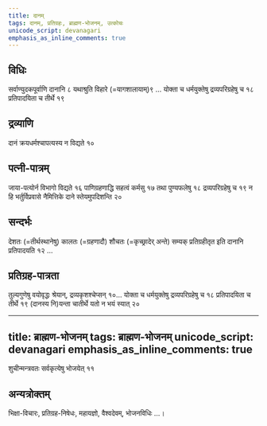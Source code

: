 ```yaml
---
title: दानम्
tags: दानम्, प्रतिग्रहः, ब्राह्मण-भोजनम्, उत्कोचः
unicode_script: devanagari
emphasis_as_inline_comments: true
---
```

## विधिः
सर्वाण्युदकपूर्वाणि दानानि ८ यथाश्रुति विहारे (=यागशालायाम्)९  … योक्ता च धर्मयुक्तेषु द्रव्यपरिग्रहेषु च १८ प्रतिपादयिता च तीर्थे १९

## द्रव्याणि
 दानं क्रयधर्मश्चापत्यस्य न विद्यते १० 

## पत्नी-पात्रम्
जाया-पत्योर्न विभागो विद्यते १६ पाणिग्रहणाद्धि सहत्वं कर्मसु १७ तथा पुण्यफलेषु १८ द्रव्यपरिग्रहेषु च १९ न हि भर्तुर्विप्रवासे नैमित्तिके दाने स्तेयमुपदिशन्ति २०

## सन्दर्भः
देशतः (=तीर्थस्थानेषु) कालतः (=ग्रहणादौ)  शौचतः (=कृच्छ्रादेर् अन्ते) सम्यक् प्रतिग्रहीतृत इति दानानि प्रतिपादयति १२ … 

## प्रतिग्रह-पात्रता
तुल्यगुणेषु वयोवृद्धः श्रेयान्, द्रव्यकृशश्चेप्सन् १०… योक्ता च धर्मयुक्तेषु द्रव्यपरिग्रहेषु च १८ प्रतिपादयिता च तीर्थे १९ (दानस्य नि)यन्ता चातीर्थे यतो न भयं स्यात् २० 

---
title: ब्राह्मण-भोजनम्
tags: ब्राह्मण-भोजनम्
unicode_script: devanagari
emphasis_as_inline_comments: true
---
शुचीन्मन्त्रवतः सर्वकृत्येषु भोजयेत् ११


## अन्यत्रोक्तम्
भिक्षा-विचारः, प्रतिग्रह-निषेधः, महायज्ञो, वैश्वदेवम्, भोजनविधिः …।
